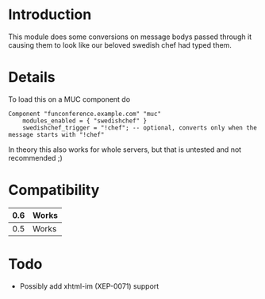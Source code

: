 # Introduction #

This module does some conversions on message bodys passed through it causing
them to look like our beloved swedish chef had typed them.


# Details #

To load this on a MUC component do

```
Component "funconference.example.com" "muc"
    modules_enabled = { "swedishchef" }
    swedishchef_trigger = "!chef"; -- optional, converts only when the message starts with "!chef"
```

In theory this also works for whole servers, but that is untested and not recommended ;)

# Compatibility #
|0.6|Works|
|:--|:----|
|0.5|Works|

# Todo #

  * Possibly add xhtml-im (XEP-0071) support